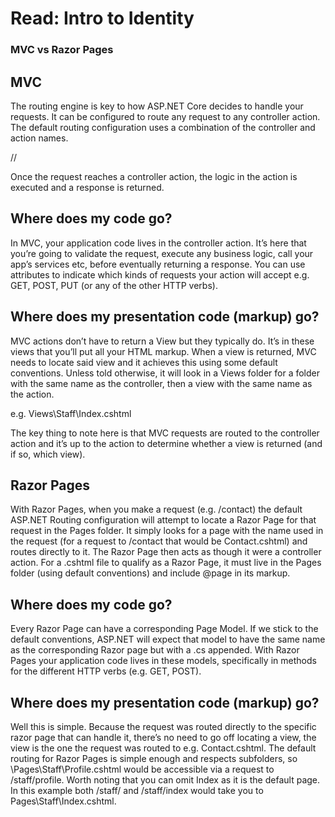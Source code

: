 # Read: Intro to Identity

### MVC vs Razor Pages

## MVC
The routing engine is key to how ASP.NET Core decides to handle your requests.
It can be configured to route any request to any controller action.
The default routing configuration uses a combination of the controller and action names.

/<controller name>/<action name>

Once the request reaches a controller action, the logic in the action is executed and a response is returned.

## Where does my code go?
In MVC, your application code lives in the controller action.
It’s here that you’re going to validate the request, execute any business logic, call your app’s services etc, before eventually returning a response.
You can use attributes to indicate which kinds of requests your action will accept e.g. GET, POST, PUT (or any of the other HTTP verbs).

## Where does my presentation code (markup) go?
MVC actions don’t have to return a View but they typically do.
It’s in these views that you’ll put all your HTML markup.
When a view is returned, MVC needs to locate said view and it achieves this using some default conventions.
Unless told otherwise, it will look in a Views folder for a folder with the same name as the controller, then a view with the same name as the action.

e.g. Views\Staff\Index.cshtml

The key thing to note here is that MVC requests are routed to the controller action and it’s up to the action to determine whether a view is returned (and if so, which view).

## Razor Pages

With Razor Pages, when you make a request (e.g. /contact) the default ASP.NET Routing configuration will attempt to locate a Razor Page for that request in the Pages folder.
It simply looks for a page with the name used in the request (for a request to /contact that would be Contact.cshtml) and routes directly to it.
The Razor Page then acts as though it were a controller action.
For a .cshtml file to qualify as a Razor Page, it must live in the Pages folder (using default conventions) and include @page in its markup.

## Where does my code go?
Every Razor Page can have a corresponding Page Model.
If we stick to the default conventions, ASP.NET will expect that model to have the same name as the corresponding Razor page but with a .cs appended.
With Razor Pages your application code lives in these models, specifically in methods for the different HTTP verbs (e.g. GET, POST).

## Where does my presentation code (markup) go?
Well this is simple.
Because the request was routed directly to the specific razor page that can handle it, there’s no need to go off locating a view, the view is the one the request was routed to e.g. Contact.cshtml.
The default routing for Razor Pages is simple enough and respects subfolders, so \Pages\Staff\Profile.cshtml would be accessible via a request to /staff/profile.
Worth noting that you can omit Index as it is the default page. In this example both /staff/ and /staff/index would take you to Pages\Staff\Index.cshtml.